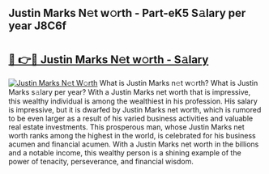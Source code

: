 ## Justin Marks N𝚎t w𝚘rth - Part-eK5 S𝚊lary per year J8C6f

# <h2><a href="http://gc3dppd.nevu.top/?p=Justin+Marks">🔗 👉🔴 Justin Marks N𝚎t w𝚘rth - S𝚊lary</a></h2>

[![Justin Marks N𝚎t W𝚘rth](https://i.imgur.com/Oavwk0R.jpeg)](http://gc3dppd.nevu.top/?p=Justin+Marks)
What is Justin Marks n𝚎t w𝚘rth? What is Justin Marks s𝚊lary per year?
With a Justin Marks net worth that is impressive, this wealthy individual is among the wealthiest in his profession. His salary is impressive, but it is dwarfed by Justin Marks net worth, which is rumored to be even larger as a result of his varied business activities and valuable real estate investments. This prosperous man, whose Justin Marks net worth ranks among the highest in the world, is celebrated for his business acumen and financial acumen. With a Justin Marks net worth in the billions and a notable income, this wealthy person is a shining example of the power of tenacity, perseverance, and financial wisdom.
